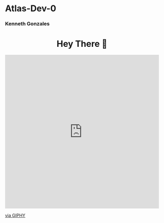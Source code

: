 <!-- Updated README.md 🎉  -->
<h1> Atlas-Dev-0 </h1>
<h3> Kenneth Gonzales </h3>



<div id="header" align="center">
  <h1>Hey There 👋</h1>
</div>

<div style="width:100%;height:0;padding-bottom:100%;position:relative;">
<iframe src="https://giphy.com/embed/hRP1LiZ54pq26xXmrJ" width="100%" height="100%" style="position:absolute" frameBorder="0" class="giphy-embed" allowFullScreen></iframe>
</div><p><a href="https://giphy.com/stickers/aluraonline-coding-alura-codar-hRP1LiZ54pq26xXmrJ">via GIPHY</a></p>



